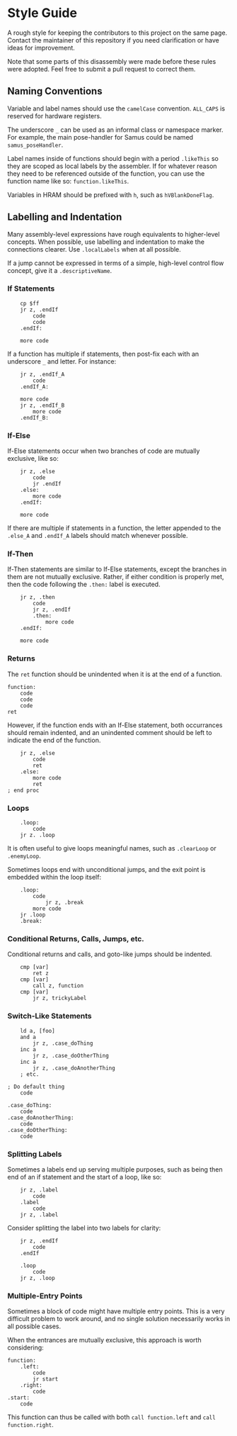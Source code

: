 # Style Guide

A rough style for keeping the contributors to this project on the same page. Contact the maintainer of this repository if you need clarification or have ideas for improvement.

Note that some parts of this disassembly were made before these rules were adopted. Feel free to submit a pull request to correct them.

## Naming Conventions

Variable and label names should use the `camelCase` convention. `ALL_CAPS` is reserved for hardware registers.

The underscore `_` can be used as an informal class or namespace marker. For example, the main pose-handler for Samus could be named `samus_poseHandler`.

Label names inside of functions should begin with a period `.likeThis` so they are scoped as local labels by the assembler. If for whatever reason they need to be referenced outside of the function, you can use the function name like so: `function.likeThis`.

Variables in HRAM should be prefixed with `h`, such as `hVBlankDoneFlag`.

## Labelling and Indentation

Many assembly-level expressions have rough equivalents to higher-level concepts. When possible, use labelling and indentation to make the connections clearer. Use `.localLabels` when at all possible.

If a jump cannot be expressed in terms of a simple, high-level control flow concept, give it a `.descriptiveName`.

### If Statements

```
    cp $ff
    jr z, .endIf
        code
        code
	.endIf:
    
    more code
```

If a function has multiple if statements, then post-fix each with an underscore `_` and letter. For instance:

```
    jr z, .endIf_A
        code
	.endIf_A:

    more code
    jr z, .endIf_B
        more code
	.endIf_B:
```

### If-Else

If-Else statements occur when two branches of code are mutually exclusive, like so:

```
    jr z, .else
        code
        jr .endIf
    .else:
        more code
	.endIf:
    
    more code
```

If there are multiple if statements in a function, the letter appended to the `.else_A` and `.endIf_A` labels should match whenever possible.

### If-Then

If-Then statements are similar to If-Else statements, except the branches in them are not mutually exclusive. Rather, if either condition is properly met, then the code following the `.then:` label is executed.

```
    jr z, .then
        code
        jr z, .endIf
        .then:
            more code
	.endIf:
    
    more code
```

### Returns

The `ret` function should be unindented when it is at the end of a function.

```
function:
    code
    code
    code
ret
```

However, if the function ends with an If-Else statement, both occurrances should remain indented, and an unindented comment should be left to indicate the end of the function.

```
    jr z, .else
        code
        ret
    .else:
        more code
        ret
; end proc
```

### Loops

```
    .loop:
        code
    jr z. .loop
```

It is often useful to give loops meaningful names, such as `.clearLoop` or `.enemyLoop`.

Sometimes loops end with unconditional jumps, and the exit point is embedded within the loop itself:

```
    .loop:
        code
            jr z, .break
        more code
    jr .loop
    .break:
```

### Conditional Returns, Calls, Jumps, etc.

Conditional returns and calls, and goto-like jumps should be indented.

```
    cmp [var]
		ret z
    cmp [var]
        call z, function
    cmp [var]
        jr z, trickyLabel
```

### Switch-Like Statements

```
    ld a, [foo]
    and a
        jr z, .case_doThing
    inc a
        jr z, .case_doOtherThing
    inc a
        jr z, .case_doAnotherThing
    ; etc.

; Do default thing
    code

.case_doThing:
	code
.case_doAnotherThing:
	code
.case_doOtherThing:
	code
```

### Splitting Labels

Sometimes a labels end up serving multiple purposes, such as being then end of an if statement and the start of a loop, like so:

```
    jr z, .label
        code
    .label
        code
    jr z, .label
```

Consider splitting the label into two labels for clarity:

```
    jr z, .endIf
        code
    .endIf

    .loop
        code
    jr z, .loop
```

### Multiple-Entry Points

Sometimes a block of code might have multiple entry points. This is a very difficult problem to work around, and no single solution necessarily works in all possible cases.

When the entrances are mutually exclusive, this approach is worth considering:

```
function:
    .left:
        code
        jr start
    .right:
        code
.start:
    code
```

This function can thus be called with both `call function.left` and `call function.right`.
